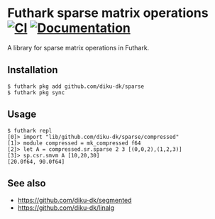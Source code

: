 # Futhark sparse matrix operations [![CI](https://github.com/diku-dk/sparse/workflows/CI/badge.svg)](https://github.com/diku-dk/sparse/actions) [![Documentation](https://futhark-lang.org/pkgs/github.com/diku-dk/sparse/status.svg)](https://futhark-lang.org/pkgs/github.com/diku-dk/sparse/latest/)

A library for sparse matrix operations in Futhark.

## Installation

```
$ futhark pkg add github.com/diku-dk/sparse
$ futhark pkg sync
```

## Usage

```
$ futhark repl
[0]> import "lib/github.com/diku-dk/sparse/compressed"
[1]> module compressed = mk_compressed f64
[2]> let A = compressed.sr.sparse 2 3 [(0,0,2),(1,2,3)]
[3]> sp.csr.smvm A [10,20,30]
[20.0f64, 90.0f64]
```

## See also

* https://github.com/diku-dk/segmented
* https://github.com/diku-dk/linalg
